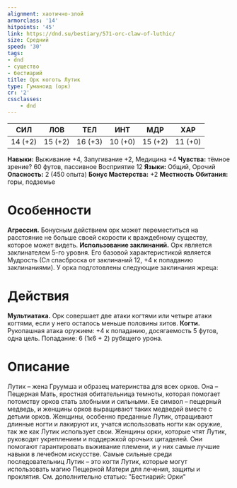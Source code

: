 ```yaml
---
alignment: хаотично-злой
armorclass: '14'
hitpoints: '45'
link: https://dnd.su/bestiary/571-orc-claw-of-luthic/
size: Средний
speed: '30'
tags:
- dnd
- существо
- бестиарий
title: Орк коготь Лутик
type: Гуманоид (орк)
cr: '2'
cssclasses:
    - dnd
---
```



| СИЛ | ЛОВ | ТЕЛ | ИНТ | МДР | ХАР |
|---|---|---|---|---|---|
| 14 (+2) | 15 (+2) | 16 (+3) | 10 (+0) | 15 (+2) | 11 (+0) |
**Навыки:** Выживание +4, Запугивание +2, Медицина +4
**Чувства:** тёмное зрение? 60 футов, пассивное Восприятие 12
**Языки:** Общий, Орочий
**Опасность:** 2 (450 опыта)
**Бонус Мастерства:** +2
**Местность Обитания:** горы, подземье


# Особенности
**Агрессия.** Бонусным действием орк может переместиться на расстояние не больше своей скорости к враждебному существу, которое может видеть.
**Использование заклинаний.** Орк является заклинателем 5-го уровня. Его базовой характеристикой является Мудрость (Сл спасброска от заклинаний 12, +4 к попаданию заклинаниями). У орка подготовлены следующие заклинания жреца:


# Действия
**Мультиатака.** Орк совершает две атаки когтями или четыре атаки когтями, если у него осталось меньше половины хитов.
**Когти.** Рукопашная атака оружием: +4 к попаданию, досягаемость 5 футов, одна цель. Попадание: 6 (1к6 + 2) рубящего урона.


# Описание
Лутик – жена Груумша и образец материнства для всех орков. Она – Пещерная Мать, яростная обитательница темноты, которая помогает потомству орков стать злобными и сильными. Ее символ – пещерный медведь, и женщины орков выращивают таких медведей вместе с детьми орков. Женщины, особенно преданные Лутик, отращивают длинные ногти и лакируют их, учатся использовать ногти как оружие, так же как Лутик использует свои. Женщины орки, которые чтят Лутик, руководят укреплением и поддержкой орочьих цитаделей. Они помогают гарантировать выживание племени, и у них самые лучшие навыки в лечебном искусстве. Самые сильные среди последовательниц Лутик – это когти Лутик, которые могут использовать магию Пещерной Матери для лечения, защиты и проклятия. См. дополнительно статью: "Бестиарий: Орки"